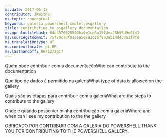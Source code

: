 ```yaml
---
ms.date: 2017-06-12
contributor: JKeithB
ms.topic: conceptual
keywords: galeria,powershell,cmdlet,psgallery
title: contributing_to_psgallery_documentation
ms.openlocfilehash: 64d4576625503ba0e1ce6a157dea48b58d9e0f41
ms.sourcegitcommit: 75f70c7df01eea5e7a2c16f9a3ab1dd437a1f8fd
ms.translationtype: HT
ms.contentlocale: pt-BR
ms.lasthandoff: 06/12/2017
---
```

<span data-ttu-id="1d71a-103">Quem pode contribuir com a documentação</span><span class="sxs-lookup"><span data-stu-id="1d71a-103">Who can contribute to the documentation</span></span>

<span data-ttu-id="1d71a-104">Que tipo de dados é permitido na galeria</span><span class="sxs-lookup"><span data-stu-id="1d71a-104">What type of data is allowed on the gallery</span></span>

<span data-ttu-id="1d71a-105">Quais são as etapas para contribuir com a galeria</span><span class="sxs-lookup"><span data-stu-id="1d71a-105">What are the steps to contribute to the gallery</span></span>

<span data-ttu-id="1d71a-106">Onde e quando posso ver minha contribuição com a galeria</span><span class="sxs-lookup"><span data-stu-id="1d71a-106">Where and when can I see my contribution to the the gallery</span></span>

<span data-ttu-id="1d71a-107">OBRIGADO POR CONTRIBUIR COM A GALERIA DO POWERSHELL.</span><span class="sxs-lookup"><span data-stu-id="1d71a-107">THANK YOU FOR CONTRIBUTING TO THE POWERSHELL GALLERY.</span></span>

